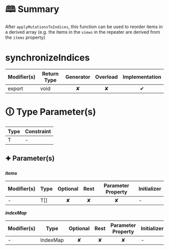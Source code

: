 # &#128366; Summary

After `applyMutationsToIndices`, this function can be used to reorder items in a derived
array (e.g.  the items in the `views` in the repeater are derived from the `items` property)

# synchronizeIndices

| Modifier(s)                            | Return Type                    | Generator                        | Overload                         | Implementation                        |
|----------------------------------------|--------------------------------|:--------------------------------:|:--------------------------------:|:-------------------------------------:|
| export | void | ✘ | ✘  | ✔ |

# &#128712; Type Parameter(s)

| Type | Constraint |
| ---- | ---------- |
| T    | -          |

## &#128966; Parameter(s)

_**items**_

| Modifier(s)                              | Type                        | Optional                           | Rest                          | Parameter Property                          | Initializer                       |
|------------------------------------------|-----------------------------|:----------------------------------:|:-----------------------------:|:-------------------------------------------:|-----------------------------------|
| - | T[] | ✘  | ✘ | ✘ | - |

_**indexMap**_

| Modifier(s)                              | Type                        | Optional                           | Rest                          | Parameter Property                          | Initializer                       |
|------------------------------------------|-----------------------------|:----------------------------------:|:-----------------------------:|:-------------------------------------------:|-----------------------------------|
| - | IndexMap | ✘  | ✘ | ✘ | - |